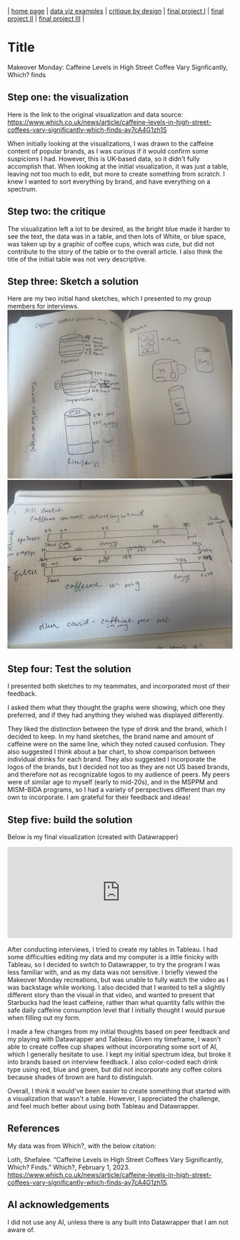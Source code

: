 | [home page](https://cmustudent.github.io/tswd-portfolio-templates/) | [data viz examples](dataviz-examples) | [critique by design](critique-by-design) | [final project I](final-project-part-one) | [final project II](final-project-part-two) | [final project III](final-project-part-three) |

# Title
Makeover Monday: Caffeine Levels in High Street Coffee Vary Signficantly, Which? finds

## Step one: the visualization

Here is the link to the original visualization and data source: https://www.which.co.uk/news/article/caffeine-levels-in-high-street-coffees-vary-significantly-which-finds-ay7cA4G1zh1S

When initially looking at the visualizations, I was drawn to the caffeine content of popular brands, as I was curious if it would confirm some suspicions I had. However, this is UK-based data, so it didn't fully accomplish that. When looking at the initial visualization, it was just a table, leaving not too much to edit, but more to create something from scratch. I knew I wanted to sort everything by brand, and have everything on a spectrum. 

## Step two: the critique

The visualization left a lot to be desired, as the bright blue made it harder to see the text, the data was in a table, and then lots of White, or blue space, was taken up by a graphic of coffee cups, which was cute, but did not contribute to the story of the table or to the overall article. I also think the title of the initial table was not very descriptive. 

## Step three: Sketch a solution
Here are my two initial hand sketches, which I presented to my group members for interviews. 
![sketch1](IMG_3470.jpeg)
![sketch2](IMG_3471.jpeg)

## Step four: Test the solution

I presented both sketches to my teammates, and incorporated most of their feedback.

I asked them what they thought the graphs were showing, which one they preferred, and if they had anything they wished was displayed differently. 

They liked the distinction between the type of drink and the brand, which I decided to keep. In my hand sketches, the brand name and amount of caffeine were on the same line, which they noted caused confusion. They also suggested I think about a bar chart, to show comparison between individual drinks for each brand. They also suggested I incorporate the logos of the brands, but I decided not too as they are not US based brands, and therefore not as recognizable logos to my audience of peers.  My peers were of similar age to myself (early to mid-20s), and in the MSPPM and MISM-BIDA programs, so I had a variety of perspectives different than my own to incorporate. I am grateful for their feedback and ideas!

## Step five: build the solution
Below is my final visualization (created with Datawrapper) 

<iframe title="Starbucks has the least caffeine: comparing caffeine in High street coffee" aria-label="Dot Plot" id="datawrapper-chart-I8yrY" src="https://datawrapper.dwcdn.net/I8yrY/1/" scrolling="no" frameborder="0" style="width: 0; min-width: 100% !important; border: none;" height="204" data-external="1"></iframe><script type="text/javascript">!function(){"use strict";window.addEventListener("message",(function(a){if(void 0!==a.data["datawrapper-height"]){var e=document.querySelectorAll("iframe");for(var t in a.data["datawrapper-height"])for(var r,i=0;r=e[i];i++)if(r.contentWindow===a.source){var d=a.data["datawrapper-height"][t]+"px";r.style.height=d}}}))}();</script>

After conducting interviews, I tried to create my tables in Tableau. I had some difficulties editing my data and my computer is a little finicky
with Tableau, so I decided to switch to Datawrapper, to try the program I was less familiar with, and as my data was not sensitive. I briefly
viewed the Makeover Monday recreations, but was unable to fully watch the video as I was backstage while working. I also decided that I wanted
to tell a slightly different story than the visual in that video, and wanted to present that Starbucks had the least caffeine, rather than what
quantity falls within the safe daily caffeine consumption level that I initially thought I would pursue when filling out my form. 

I made a few changes from my initial thoughts based on peer feedback and my playing with Datawrapper and Tableau. Given my timeframe, I wasn't able to create coffee cup shapes without incorporating some sort of AI, which I generally hesitate to use. I kept my initial spectrum idea, but broke it into brands based on interview feedback. I also color-coded each drink type using red, blue and green, but did not incorporate any coffee colors because shades of brown are hard to distinguish. 

Overall, I think it would've been easier to create something that started with a visualization that wasn't a table. However, I appreciated the challenge, and feel much better about using both Tableau and Datawrapper. 

## References
My data was from Which?, with the below citation:

Loth, Shefalee. “Caffeine Levels in High Street Coffees Vary Significantly, Which? Finds.” Which?, February 1, 2023. https://www.which.co.uk/news/article/caffeine-levels-in-high-street-coffees-vary-significantly-which-finds-ay7cA4G1zh1S.

## AI acknowledgements
I did not use any AI, unless there is any built into Datawrapper that I am not aware of. 

